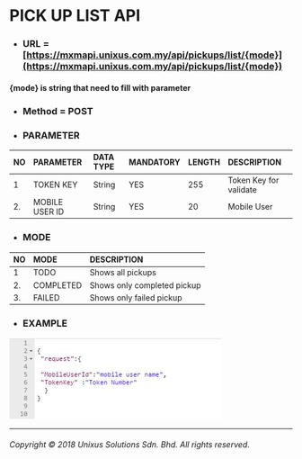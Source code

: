 # PICK UP LIST API

* ### URL = [https://mxmapi.unixus.com.my/api/pickups/list/{mode}](https://mxmapi.unixus.com.my/api/pickups/list/{mode})

#### {mode}  is string that need to fill with parameter

* ### Method = POST
* ### PARAMETER

| NO | PARAMETER | DATA TYPE | MANDATORY | LENGTH | DESCRIPTION |
| :--- | :--- | :--- | :--- | :--- | :--- |
| 1 | TOKEN KEY | String | YES | 255 | Token Key for validate |
| 2. | MOBILE USER ID | String | YES | 20 | Mobile User |

* ### MODE

| NO | MODE | DESCRIPTION |
| :--- | :--- | :--- |
| 1 | TODO | Shows all pickups |
| 2. | COMPLETED | Shows only completed pickup |
| 3. | FAILED | Shows only failed pickup |

* ### EXAMPLE

![](/assets/countjson.JPG)

---

###### Copyright © 2018 Unixus Solutions Sdn. Bhd. All rights reserved.



